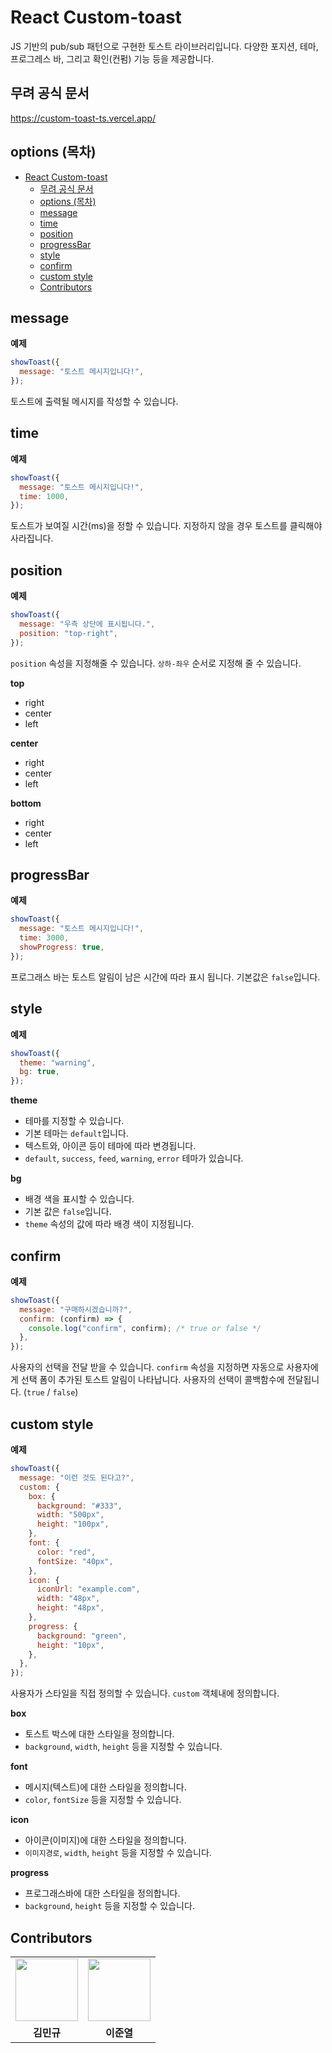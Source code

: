 # React Custom-toast

JS 기반의 pub/sub 패턴으로 구현한 토스트 라이브러리입니다. 다양한 포지션, 테마, 프로그레스 바, 그리고 확인(컨펌) 기능 등을 제공합니다.

## 무려 공식 문서

https://custom-toast-ts.vercel.app/

## options (목차)

- [React Custom-toast](#react-custom-toast)
  - [무려 공식 문서](#무려-공식-문서)
  - [options (목차)](#options-목차)
  - [message](#message)
  - [time](#time)
  - [position](#position)
  - [progressBar](#progressbar)
  - [style](#style)
  - [confirm](#confirm)
  - [custom style](#custom-style)
  - [Contributors](#contributors)

## message

**예제**

```js
showToast({
  message: "토스트 메시지입니다!",
});
```

토스트에 출력될 메시지를 작성할 수 있습니다.

## time

**예제**

```js
showToast({
  message: "토스트 메시지입니다!",
  time: 1000,
});
```

토스트가 보여질 시간(ms)을 정할 수 있습니다. 지정하지 않을 경우 토스트를 클릭해야 사라집니다.

## position

**예제**

```js
showToast({
  message: "우측 상단에 표시됩니다.",
  position: "top-right",
});
```

`position` 속성을 지정해줄 수 있습니다. `상하-좌우` 순서로 지정해 줄 수 있습니다.

**top**

- right
- center
- left

**center**

- right
- center
- left

**bottom**

- right
- center
- left

## progressBar

**예제**

```js
showToast({
  message: "토스트 메시지입니다!",
  time: 3000,
  showProgress: true,
});
```

프로그래스 바는 토스트 알림이 남은 시간에 따라 표시 됩니다. 기본값은 `false`입니다.

## style

**예제**

```js
showToast({
  theme: "warning",
  bg: true,
});
```

**theme**

- 테마를 지정할 수 있습니다.
- 기본 테마는 `default`입니다.
- 텍스트와, 아이콘 등이 테마에 따라 변경됩니다.
- `default`, `success`, `feed`, `warning`, `error` 테마가 있습니다.

**bg**

- 배경 색을 표시할 수 있습니다.
- 기본 값은 `false`입니다.
- `theme` 속성의 값에 따라 배경 색이 지정됩니다.

## confirm

**예제**

```js
showToast({
  message: "구매하시겠습니까?",
  confirm: (confirm) => {
    console.log("confirm", confirm); /* true or false */
  },
});
```

사용자의 선택을 전달 받을 수 있습니다.
`confirm` 속성을 지정하면 자동으로 사용자에게 선택 폼이 추가된 토스트 알림이 나타납니다.
사용자의 선택이 콜백함수에 전달됩니다. (`true` / `false`)

## custom style

**예제**

```js
showToast({
  message: "이런 것도 된다고?",
  custom: {
    box: {
      background: "#333",
      width: "500px",
      height: "100px",
    },
    font: {
      color: "red",
      fontSize: "40px",
    },
    icon: {
      iconUrl: "example.com",
      width: "48px",
      height: "48px",
    },
    progress: {
      background: "green",
      height: "10px",
    },
  },
});
```

사용자가 스타일을 직접 정의할 수 있습니다. `custom` 객체내에 정의합니다.

**box**

- 토스트 박스에 대한 스타일을 정의합니다.
- `background`, `width`, `height` 등을 지정할 수 있습니다.

**font**

- 메시지(텍스트)에 대한 스타일을 정의합니다.
- `color`, `fontSize` 등을 지정할 수 있습니다.

**icon**

- 아이콘(이미지)에 대한 스타일을 정의합니다.
- `이미지경로`, `width`, `height` 등을 지정할 수 있습니다.

**progress**

- 프로그래스바에 대한 스타일을 정의합니다.
- `background`, `height` 등을 지정할 수 있습니다.

## Contributors

<table>
  <tr>
    <td align="center"><a href='https://github.com/rarrit'><img src="https://avatars.githubusercontent.com/za0012" width="100px" width="100px" /></a></td>
    <td align="center"><a href='https://github.com/LeeJY97'><img src="https://avatars.githubusercontent.com/LeeJY97" width="100px" /></a></td>
  </tr>
  <tr>
    <td align="center"><b>김민규</b></td>
    <td align="center"><b>이준열</b></td>
  </tr>
</table>

